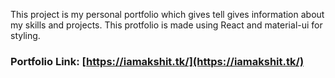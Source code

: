 This project is my personal portfolio which gives tell gives information about my skills and projects. This protfolio is made using React and material-ui for styling.

### Portfolio Link: [https://iamakshit.tk/](https://iamakshit.tk/)
